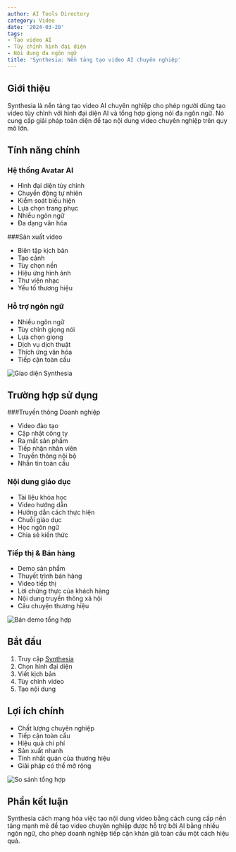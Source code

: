 ```yaml
---
author: AI Tools Directory
category: Video
date: '2024-03-20'
tags:
- Tạo video AI
- Tùy chỉnh hình đại diện
- Nội dung đa ngôn ngữ
title: 'Synthesia: Nền tảng tạo video AI chuyên nghiệp'
---
```


## Giới thiệu

Synthesia là nền tảng tạo video AI chuyên nghiệp cho phép người dùng tạo video tùy chỉnh với hình đại diện AI và tổng hợp giọng nói đa ngôn ngữ. Nó cung cấp giải pháp toàn diện để tạo nội dung video chuyên nghiệp trên quy mô lớn.

## Tính năng chính

### Hệ thống Avatar AI
- Hình đại diện tùy chỉnh
- Chuyển động tự nhiên
- Kiểm soát biểu hiện
- Lựa chọn trang phục
- Nhiều ngôn ngữ
- Đa dạng văn hóa

###Sản xuất video
- Biên tập kịch bản
- Tạo cảnh
- Tùy chọn nền
- Hiệu ứng hình ảnh
- Thư viện nhạc
- Yếu tố thương hiệu

### Hỗ trợ ngôn ngữ
- Nhiều ngôn ngữ
- Tùy chỉnh giọng nói
- Lựa chọn giọng
- Dịch vụ dịch thuật
- Thích ứng văn hóa
- Tiếp cận toàn cầu

![Giao diện Synthesia](/imgs/synthesia/interface.jpg)

## Trường hợp sử dụng

###Truyền thông Doanh nghiệp
- Video đào tạo
- Cập nhật công ty
- Ra mắt sản phẩm
- Tiếp nhận nhân viên
- Truyền thông nội bộ
- Nhắn tin toàn cầu

### Nội dung giáo dục
- Tài liệu khóa học
- Video hướng dẫn
- Hướng dẫn cách thực hiện
- Chuỗi giáo dục
- Học ngôn ngữ
- Chia sẻ kiến ​​thức

### Tiếp thị & Bán hàng
- Demo sản phẩm
- Thuyết trình bán hàng
- Video tiếp thị
- Lời chứng thực của khách hàng
- Nội dung truyền thông xã hội
- Câu chuyện thương hiệu

![Bản demo tổng hợp](/imgs/synthesia/demo.jpg)

## Bắt đầu

1. Truy cập [Synthesia](https://synthesia.io)
2. Chọn hình đại diện
3. Viết kịch bản
4. Tùy chỉnh video
5. Tạo nội dung

## Lợi ích chính

- Chất lượng chuyên nghiệp
- Tiếp cận toàn cầu
- Hiệu quả chi phí
- Sản xuất nhanh
- Tính nhất quán của thương hiệu
- Giải pháp có thể mở rộng

![So sánh tổng hợp](/imgs/synthesia/comparison.jpg)

## Phần kết luận

Synthesia cách mạng hóa việc tạo nội dung video bằng cách cung cấp nền tảng mạnh mẽ để tạo video chuyên nghiệp được hỗ trợ bởi AI bằng nhiều ngôn ngữ, cho phép doanh nghiệp tiếp cận khán giả toàn cầu một cách hiệu quả.
